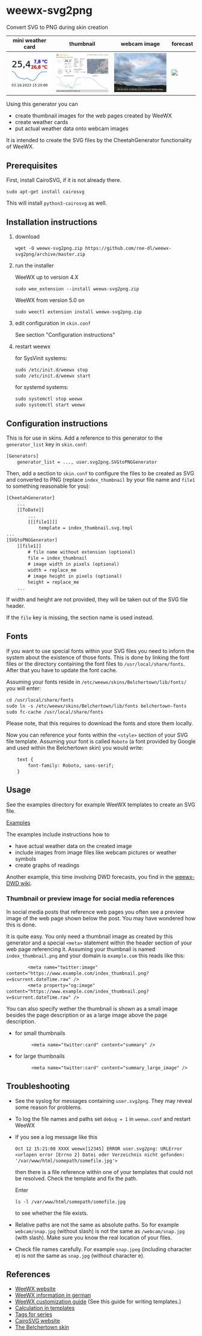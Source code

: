 # weewx-svg2png
Convert SVG to PNG during skin creation

mini weather card | thumbnail | webcam image | forecast
------------------|-----------|--------------|----------
<img src="examples/mini-weather-card/mini-weather-card.png"  /> | <img src="examples/thumbnail/index_thumbnail.png" width="200px" /> | <img src="examples/webcam-with-weather-data/webcam.png" width="200px" /> | <img src="https://www.woellsdorf-wetter.de/mini-weather-card-light.svg" width="200px" />

Using this generator you can
* create thumbnail images for the web pages created by WeeWX
* create weather cards
* put actual weather data onto webcam images

It is intended to create the SVG files by the CheetahGenerator
functionality of WeeWX.

## Prerequisites

First, install CairoSVG, if it is not already there.

```
sudo apt-get install cairosvg
```

This will install `python3-cairosvg` as well.

## Installation instructions

1) download

   ```
   wget -O weewx-svg2png.zip https://github.com/roe-dl/weewx-svg2png/archive/master.zip
   ```

2) run the installer

   WeeWX up to version 4.X

   ```
   sudo wee_extension --install weewx-svg2png.zip
   ```

   WeeWX from version 5.0 on

   ```
   sudo weectl extension install weewx-svg2png.zip
   ```

3) edit configuration in `skin.conf`

   See section "Configuration instructions"

5) restart weewx

   for SysVinit systems:

   ```
   sudo /etc/init.d/weewx stop
   sudo /etc/init.d/weewx start
   ```

   for systemd systems:

   ```
   sudo systemctl stop weewx
   sudo systemctl start weewx
   ```

## Configuration instructions
    
This is for use in skins. Add a reference to this generator to the
`generator_list` key in `skin.conf`:
    
```
[Generators]
    generator_list = ..., user.svg2png.SVGtoPNGGenerator
```
    
Then, add a section to `skin.conf` to configure the files to be
created as SVG and converted to PNG (replace `index_thumbnail` by
your file name and `file1` to something reasonable for you):
    
```
[CheetahGenerator]
    ...
    [[ToDate]]
        ...
        [[[file1]]]
            template = index_thumbnail.svg.tmpl
...
[SVGtoPNGGenerator]
    [[file1]]
        # file name without extension (optional)
        file = index_thumbnail
        # image width in pixels (optional)
        width = replace_me
        # image height in pixels (optional)
        height = replace_me
    ...
```
    
If width and height are not provided, they will be taken out of the 
SVG file header.
    
If the `file` key is missing, the section name is used instead.

## Fonts

If you want to use special fonts within your SVG files you need to
inform the system about the existence of those fonts. This is done
by linking the font files or the directory containing the font files
to `/usr/local/share/fonts`. After that you have to update the
font cache.

Assuming your fonts reside in `/etc/weewx/skins/Belchertown/lib/fonts/`
you will enter:

```
cd /usr/local/share/fonts
sudo ln -s /etc/weewx/skins/Belchertown/lib/fonts belchertown-fonts
sudo fc-cache /usr/local/share/fonts
```

Please note, that this requires to download the fonts and store them
locally.

Now you can reference your fonts within the `<style>` section of your
SVG file template. Assuming your font is called `Roboto` (a font provided
by Google and used within the Belchertown skin) you would write:

```
    text {
        font-family: Roboto, sans-serif;
    }
```

## Usage

See the examples directory for example WeeWX templates to create an
SVG file.

[Examples](examples)

The examples include instructions how to
* have actual weather data on the created image
* include images from image files like webcam pictures or weather symbols
* create graphs of readings

Another example, this time involving DWD forecasts, you find in the
[weewx-DWD wiki](https://github.com/roe-dl/weewx-DWD/wiki/Kleines-Wetterbild).

### Thumbnail or preview image for social media references

In social media posts that reference web pages you often see a preview
image of the web page shown below the post. You may have wondered how 
this is done.

It is quite easy. You only need a thumbnail image as created by this
generator and a special `<meta>` statement within the header section
of your web page referencing it. Assuming your thumbnail is named
`index_thumbnail.png` and your domain is `example.com` this reads 
like this:

```
        <meta name="twitter:image" content="https://www.example.com/index_thumbnail.png?v=$current.dateTime.raw" />
        <meta property="og:image" content="https://www.example.com/index_thumbnail.png?v=$current.dateTime.raw" />
```

You can also specify wether the thumbnail is shown as a small image
besides the page description or as a large image above the page
description.

* for small thumbnails

  ```
        <meta name="twitter:card" content="summary" />
  ```

* for large thumbnails

  ```
        <meta name="twitter:card" content="summary_large_image" />
  ```

## Troubleshooting

* See the syslog for messages containing `user.svg2png`. They may
  reveal some reason for problems.
* To log the file names and paths set `debug = 1` in `weewx.conf` and
  restart WeeWX
* If you see a log message like this
  ```
  Oct 12 15:21:08 XXXX weewx[12345] ERROR user.svg2png: URLError <urlopen error [Errno 2] Datei oder Verzeichnis nicht gefunden: '/var/www/html/somepath/somefile.jpg'>
  ```
  then there is a file reference within one of your templates that could
  not be resolved. Check the template and fix the path.

  Enter
  ```
  ls -l /var/www/html/somepath/somefile.jpg
  ```
  to see whether the file exists.
* Relative paths are not the same as absolute paths. So for example
  `webcam/snap.jpg` (without slash) is not the same as `/webcam/snap.jpg`
  (with slash). Make sure you know the real location of your files.
* Check file names carefully. For example `snap.jpeg` (including 
  character e) is not the same as `snap.jpg` (without character e).

## References

* [WeeWX website](https://www.weewx.com)
* [WeeWX information in german](https://www.woellsdorf-wetter.de/software/weewx.html)
* [WeeWX customization guide](https://www.weewx.com/docs/customizing.htm)
  (See this guide for writing templates.)
* [Calculation in templates](https://github.com/weewx/weewx/wiki/calculate-in-templates)
* [Tags for series](https://github.com/weewx/weewx/wiki/Tags-for-series)
* [CairoSVG website](https://cairosvg.org)
* [The Belchertown skin](https://github.com/poblabs/weewx-belchertown)
